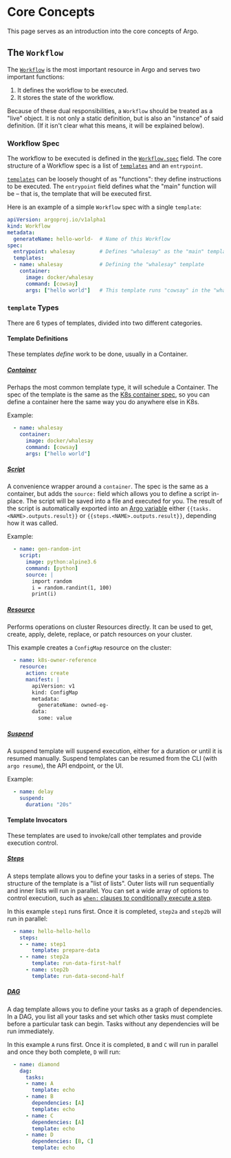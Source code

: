 # Core Concepts

This page serves as an introduction into the core concepts of Argo.

## The `Workflow`

The [`Workflow`](fields.md#workflow) is the most important resource in Argo and serves two important functions:

1. It defines the workflow to be executed.
1. It stores the state of the workflow.

Because of these dual responsibilities, a `Workflow` should be treated as a "live" object. It is not only a static definition, but is also an "instance" of said definition. (If it isn't clear what this means, it will be explained below).

### Workflow Spec

The workflow to be executed is defined in the [`Workflow.spec`](fields.md#workflowspec) field. The core structure of a Workflow spec is a list of [`templates`](fields.md#template) and an `entrypoint`.

[`templates`](fields.md#template) can be loosely thought of as "functions": they define instructions to be executed.
The `entrypoint` field defines what the "main" function will be – that is, the template that will be executed first.

Here is an example of a simple `Workflow` spec with a single `template`:

```yaml
apiVersion: argoproj.io/v1alpha1
kind: Workflow
metadata:
  generateName: hello-world-  # Name of this Workflow
spec:
  entrypoint: whalesay        # Defines "whalesay" as the "main" template
  templates:
  - name: whalesay            # Defining the "whalesay" template
    container:
      image: docker/whalesay
      command: [cowsay]
      args: ["hello world"]   # This template runs "cowsay" in the "whalesay" image with arguments "hello world"
```

### `template` Types

There are 6 types of templates, divided into two different categories.

#### Template Definitions

These templates _define_ work to be done, usually in a Container.

##### [Container](fields.md#container)

Perhaps the most common template type, it will schedule a Container. The spec of the template is the same as the [K8s container spec](https://kubernetes.io/docs/reference/generated/kubernetes-api/v1.19/#container-v1-core), so you can define a container here the same way you do anywhere else in K8s.
    
Example:
```yaml
  - name: whalesay
    container:
      image: docker/whalesay
      command: [cowsay]
      args: ["hello world"]
```
  
##### [Script](fields.md#scripttemplate)

A convenience wrapper around a `container`. The spec is the same as a container, but adds the `source:` field which allows you to define a script in-place.
The script will be saved into a file and executed for you. The result of the script is automatically exported into an [Argo variable](./variables.md) either `{{tasks.<NAME>.outputs.result}}` or `{{steps.<NAME>.outputs.result}}`, depending how it was called. 
    
Example:
```yaml
  - name: gen-random-int
    script:
      image: python:alpine3.6
      command: [python]
      source: |
        import random
        i = random.randint(1, 100)
        print(i)
```

##### [Resource](fields.md#resourcetemplate)

Performs operations on cluster Resources directly. It can be used to get, create, apply, delete, replace, or patch resources on your cluster.
    
This example creates a `ConfigMap` resource on the cluster:
```yaml
  - name: k8s-owner-reference
    resource:
      action: create
      manifest: |
        apiVersion: v1
        kind: ConfigMap
        metadata:
          generateName: owned-eg-
        data:
          some: value
```
  
##### [Suspend](fields.md#suspendtemplate)

A suspend template will suspend execution, either for a duration or until it is resumed manually. Suspend templates can be resumed from the CLI (with `argo resume`), the API endpoint<!-- TODO: LINK -->, or the UI.
        
Example:
```yaml
  - name: delay
    suspend:
      duration: "20s"
```
  
#### Template Invocators

These templates are used to invoke/call other templates and provide execution control.

##### [Steps](fields.md#workflowstep)

A steps template allows you to define your tasks in a series of steps. The structure of the template is a "list of lists". Outer lists will run sequentially and inner lists will run in parallel. You can set a wide array of options to control execution, such as [`when:` clauses to conditionally execute a step](examples/coinflip.yaml).
    
In this example `step1` runs first. Once it is completed, `step2a` and `step2b` will run in parallel:
```yaml
  - name: hello-hello-hello
    steps:
    - - name: step1
        template: prepare-data
    - - name: step2a
        template: run-data-first-half
      - name: step2b
        template: run-data-second-half
```

##### [DAG](fields.md#dagtemplate)

A dag template allows you to define your tasks as a graph of dependencies. In a DAG, you list all your tasks and set which other tasks must complete before a particular task can begin. Tasks without any dependencies will be run immediately.
    
In this example `A` runs first. Once it is completed, `B` and `C` will run in parallel and once they both complete, `D` will run:
```yaml
  - name: diamond
    dag:
      tasks:
      - name: A
        template: echo
      - name: B
        dependencies: [A]
        template: echo
      - name: C
        dependencies: [A]
        template: echo
      - name: D
        dependencies: [B, C]
        template: echo
```
